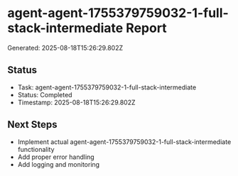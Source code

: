 # agent-agent-1755379759032-1-full-stack-intermediate Report

Generated: 2025-08-18T15:26:29.802Z

## Status
- Task: agent-agent-1755379759032-1-full-stack-intermediate
- Status: Completed
- Timestamp: 2025-08-18T15:26:29.802Z

## Next Steps
- Implement actual agent-agent-1755379759032-1-full-stack-intermediate functionality
- Add proper error handling
- Add logging and monitoring
